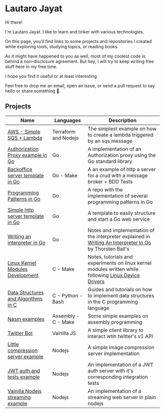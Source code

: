 # Lautaro Jayat
Hi there!

I'm Lautaro Jayat. I like to learn and tinker with various technologies.

On this page, you'll find links to some projects and repositories I created while exploring tools, studying topics, or reading books.

As it might have happened to you as well, most of my coolest code is behind a non-disclosure agreement. But hey, I will try to keep writing free stuff here in my free time.

I hope you find it useful or at least interesting.

Feel free to drop me an email, open an issue, or send a pull request to say hello or share something 🙂.


## Projects

|    Name    |    Languages    |    Description    |
|------------|-----------------|-------------------|
[AWS - Simple SQS + Lambda](https://github.com/LautaroJayat/terraform-simple-sqs-lambda)| Terraform and Nodejs | The simplest example on how to create a lambda triggered by an sqs message|
[Authorization Proxy example in Go](https://github.com/LautaroJayat/go_auth_proxy_example)| Go | A implementation of an Authorization proxy using the Go standard library|
|[Backoffice server template in Go](https://github.com/LautaroJayat/go-backoffice-template)| Go - Make | A an example of http a server for a crud with a message broker + BDD Tests | 
|[Programming Patterns in Go](https://github.com/LautaroJayat/golang_examples)| Go | A repo with the implementation of several programming patterns in Go |
|[Simple http server template in Go](https://github.com/LautaroJayat/go-simple-server-template)| Go | A template to easily structure and start a Go web service |
|[Writing an interpreter in Go](https://github.com/LautaroJayat/writing-an-interpreter-in-go)| Go | Notes and implementation of the interpreter explained in [Writing An Interpreter In Go](https://interpreterbook.com/) by Thorsten Ball's|
|[Linux Kernel Modules Development](https://github.com/LautaroJayat/linux-kernel-modules-development) | C - Make | Notes, tutorials and experiments on linux kernel modules written while following [Linux Device Drivers](https://lwn.net/Kernel/LDD3/)|
|[Data Structures and Algorithms in C](https://github.com/LautaroJayat/data-structures-and-algorithms-in-c) | C - Python - Bash | Guides and tutorials on how to implement data structures in the C programming language|
|[Nasm examples](https://github.com/LautaroJayat/nasm_examples) | Assembly - C - Make | Some simple examples on assembly programming|
|[Twitter Bot](https://github.com/LautaroJayat/twitter_bot) | Vainilla JS | A simple client library to interact wtih twitter's v1 API|
|[Little compression server example](https://github.com/LautaroJayat/imagemin-compress-server)| Nodejs | A simple image compression server implementation|
|[JWT auth and tests example](https://github.com/LautaroJayat/jwt-and-mocha-example)| Nodejs | An implementation of a JWT auth server with it's corresponding integration tests|
|[Vainilla Nodejs streaming example](https://github.com/LautaroJayat/vainilla-nodejs-206-partial-content-streaming)| Nodejs | An implementation of a streaming web server in plain nodejs| 






